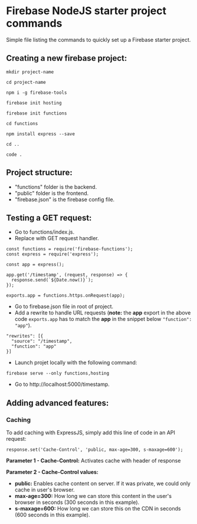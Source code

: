 # Firebase NodeJS starter project commands 

Simple file listing the commands to quickly set up a Firebase starter project. 

## Creating a new firebase project:
`mkdir project-name`

`cd project-name`

`npm i -g firebase-tools`

`firebase init hosting`

`firebase init functions`

`cd functions`

`npm install express --save`

`cd ..`

`code .`

## Project structure:
  - "functions" folder is the backend.
  - "public" folder is the frontend.
  - "firebase.json" is the firebase config file.

## Testing a GET request:
- Go to functions/index.js.
- Replace with GET request handler.

```
const functions = require('firebase-functions');
const express = require('express');

const app = express();

app.get('/timestamp', (request, response) => {
  response.send(`${Date.now()}`);
});

exports.app = functions.https.onRequest(app);
```

- Go to firebase.json file in root of project.
- Add a rewrite to handle URL requests (**note:** the **app** export in the above code `exports.app` has to match the **app** in the snippet below `"function": "app"`).

```
"rewrites": [{
  "source": "/timestamp",
  "function": "app"
}]
```

- Launch projet locally with the following command:

`firebase serve --only functions,hosting`

- Go to http://localhost:5000/timestamp.


## Adding advanced features:
### Caching
To add caching with ExpressJS, simply add this line of code in an API request:

`response.set('Cache-Control', 'public, max-age=300, s-maxage=600');`

**Parameter 1 - Cache-Control:** Activates cache with header of response

**Parameter 2 - Cache-Control values:** 
- **public:** Enables cache content on server. If it was private, we could only cache in user's browser. 
- **max-age=300:** How long we can store this content in the user's browser in seconds (300 seconds in this example). 
- **s-maxage=600:** How long we can store this on the CDN in seconds (600 seconds in this example). 